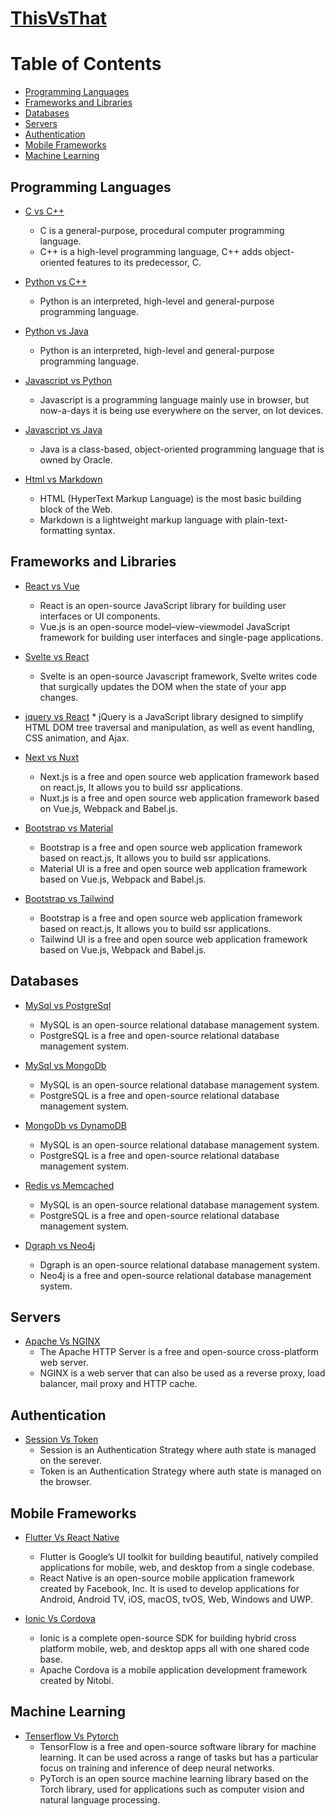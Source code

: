 # [ThisVsThat](https://thisvsthat.tech)


Table of Contents
=================

   * [Programming Languages](#Programming-Languages)
   * [Frameworks and Libraries](#frameworks-and-Libraries)
   * [Databases](#Databases)
   * [Servers](#Servers)
   * [Authentication](#Authentication)
   * [Mobile Frameworks](#Mobile-Frameworks)
   * [Machine Learning](#Machine-Learning)

## Programming Languages

  * [C vs C++](programming-languages.md#C-vs-C++)
    * C is a general-purpose, procedural computer programming language.
    * C++ is a high-level programming language, C++ adds object-oriented features to its predecessor, C.

  * [Python vs C++](programming-languages.md#Python-vs-C++)
    * Python is an interpreted, high-level and general-purpose programming language.
    
  * [Python vs Java](programming-languages.md#Python-vs-Java)
    * Python is an interpreted, high-level and general-purpose programming language.

  * [Javascript vs Python](programming-languages.md#Javascript-vs-Python)
    * Javascript is a programming language mainly use in browser, but now-a-days it is being use everywhere on the server, on Iot devices.
    
  * [Javascript vs Java](programming-languages.md#Javascript-vs-Java)
    * Java is a class-based, object-oriented programming language that is owned by Oracle. 

  * [Html vs Markdown](programming-languages.md#Html-vs-Markdown)
    * HTML (HyperText Markup Language) is the most basic building block of the Web.
    * Markdown is a lightweight markup language with plain-text-formatting syntax.



## Frameworks and Libraries

  * [React vs Vue](libraries-frameworks.md#React-vs-Vue)
    * React is an open-source JavaScript library for building user interfaces or UI components.
    * Vue.js is an open-source model–view–viewmodel JavaScript framework for building user interfaces and single-page applications.
    
  * [Svelte vs React](libraries-frameworks.md#Svelte-vs-React)
    * Svelte is an open-source Javascript framework, Svelte writes code that surgically updates the DOM when the state of your app changes.
    
  *  [jquery vs React](libraries-frameworks.md#Jquery-vs-React)
    * jQuery is a JavaScript library designed to simplify HTML DOM tree traversal and manipulation, as well as event handling, CSS animation, and Ajax.
    

  * [Next vs Nuxt](libraries-frameworks.md#Next-vs-Nuxt)
    * Next.js is a free and open source web application framework based on react.js, It allows you to build ssr applications.
    * Nuxt.js is a free and open source web application framework based on Vue.js, Webpack and Babel.js.

  * [Bootstrap vs Material](libraries-frameworks.md#Bootstrap-vs-Material)
    * Bootstrap is a free and open source web application framework based on react.js, It allows you to build ssr applications.
    * Material UI is a free and open source web application framework based on Vue.js, Webpack and Babel.js.

  * [Bootstrap vs Tailwind](libraries-frameworks.md#Bootstrap-vs-Material)
    * Bootstrap is a free and open source web application framework based on react.js, It allows you to build ssr applications.
    * Tailwind UI is a free and open source web application framework based on Vue.js, Webpack and Babel.js.
  


## Databases

* [MySql vs PostgreSql](databases.md#MySql-vs-PostgreSql)
  * MySQL is an open-source relational database management system.
  * PostgreSQL is a free and open-source relational database management system.


* [MySql vs MongoDb](databases.md#MySql-vs-MongoDb)
  * MySQL is an open-source relational database management system.
  * PostgreSQL is a free and open-source relational database management system.


* [MongoDb vs DynamoDB](databases.md#MongoDb-vs-DynamoDb)
  * MySQL is an open-source relational database management system.
  * PostgreSQL is a free and open-source relational database management system.

* [Redis vs Memcached](databases.md#Redis-vs-Memcached)
  * MySQL is an open-source relational database management system.
  * PostgreSQL is a free and open-source relational database management system.
  
* [Dgraph vs Neo4j](databases.md#Dgraph-vs-Neo4j)
  * Dgraph is an open-source relational database management system.
  * Neo4j is a free and open-source relational database management system.
  
    
## Servers

* [Apache Vs NGINX](servers.md#Apache-Vs-NGINX)
  * The Apache HTTP Server is a free and open-source cross-platform web server.
  * NGINX is a web server that can also be used as a reverse proxy, load balancer, mail proxy and HTTP cache.
  


## Authentication

* [Session Vs Token](authentication.md#Session-Vs-Token)
  * Session is an Authentication Strategy where auth state is managed on the serever.
  * Token is an Authentication Strategy where auth state is managed on the browser.
  


## Mobile Frameworks

* [Flutter Vs React Native](mobile-frameworks.md#Flutter-Vs-ReactNative)
  * Flutter is Google’s UI toolkit for building beautiful, natively compiled applications for mobile, web, and desktop from a single codebase.
  * React Native is an open-source mobile application framework created by Facebook, Inc. It is used to develop applications for Android, Android TV, iOS, macOS, tvOS, Web, Windows and UWP.
  

* [Ionic Vs Cordova](authentication.md#Ionic-Vs-Cordova)
  * Ionic is a complete open-source SDK for building hybrid cross platform mobile, web, and desktop apps all with one shared code base.
  * Apache Cordova is a mobile application development framework created by Nitobi.
  



## Machine Learning

* [Tenserflow Vs Pytorch](machine-learning.md#Tenserflow-Vs-Pytorch)
  * TensorFlow is a free and open-source software library for machine learning. It can be used across a range of tasks but has a particular focus on training and inference of deep neural networks.
  * PyTorch is an open source machine learning library based on the Torch library, used for applications such as computer vision and natural language processing.
  

